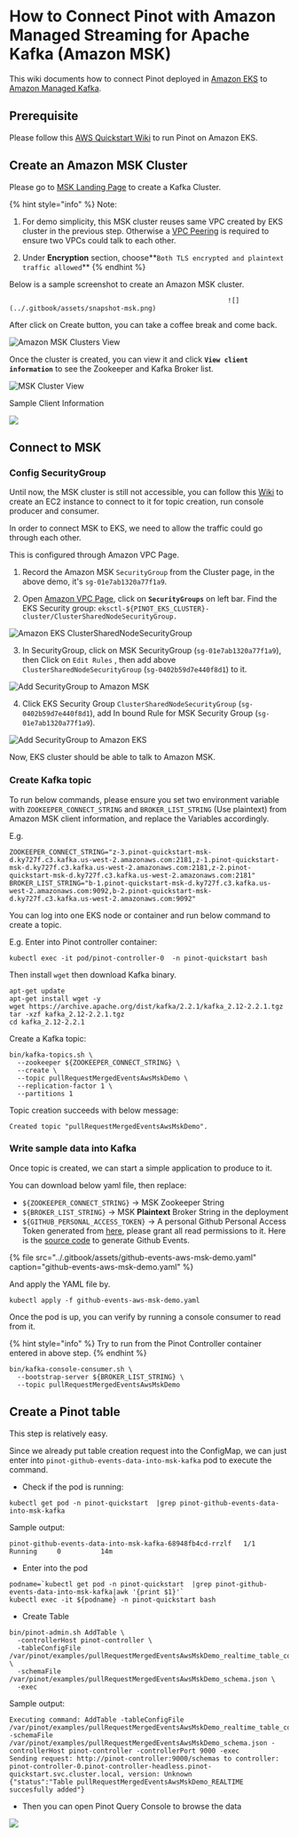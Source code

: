 # How to Connect Pinot with Amazon Managed Streaming for Apache Kafka \(Amazon MSK\)

This wiki documents how to connect Pinot deployed in [Amazon EKS](https://us-west-2.console.aws.amazon.com/eks/home) to [Amazon Managed Kafka](https://aws.amazon.com/msk/).

## Prerequisite

Please follow this [AWS Quickstart Wiki](https://docs.pinot.apache.org/getting-started/quickstart/aws-quickstart) to run Pinot on Amazon EKS.

## Create an Amazon MSK Cluster

Please go to [MSK Landing Page](https://us-west-2.console.aws.amazon.com/msk/home) to create a Kafka Cluster.

{% hint style="info" %}
Note: 

1. For demo simplicity, this MSK cluster reuses same VPC created by EKS cluster in the previous step. Otherwise a [VPC Peering](https://docs.aws.amazon.com/vpc/latest/peering/what-is-vpc-peering.html) is required to ensure two VPCs could talk to each other.

2. Under **Encryption** section, choose**`Both TLS encrypted and plaintext traffic allowed`** 
{% endhint %}

Below is a sample screenshot to create an Amazon MSK cluster. 

                                                           ![](../.gitbook/assets/snapshot-msk.png)

After click on Create button, you can take a coffee break and come back.

![Amazon MSK Clusters View](../.gitbook/assets/image%20%283%29.png)

Once the cluster is created, you can view it and click **`View client information`** to see the Zookeeper and Kafka Broker list.

![MSK Cluster View](../.gitbook/assets/image%20%2826%29.png)

Sample Client Information

![](../.gitbook/assets/image%20%2821%29.png)

## Connect to MSK

### Config SecurityGroup

Until now, the MSK cluster is still not accessible, you can follow this [Wiki](https://docs.aws.amazon.com/msk/latest/developerguide/create-client-machine.html) to create an EC2 instance to connect to it for topic creation, run console producer and consumer.

In order to connect MSK to EKS, we need to allow the traffic could go through each other.

This is configured through Amazon VPC Page.

1. Record the Amazon MSK `SecurityGroup` from the Cluster page, in the above demo, it's `sg-01e7ab1320a77f1a9`.

2. Open [Amazon VPC Page](https://us-west-2.console.aws.amazon.com/vpc/home), click on **`SecurityGroups`** on left bar. Find the EKS Security group: `eksctl-${PINOT_EKS_CLUSTER}-cluster/ClusterSharedNodeSecurityGroup.`

![Amazon EKS ClusterSharedNodeSecurityGroup](../.gitbook/assets/image%20%289%29.png)

3. In SecurityGroup, click on MSK SecurityGroup \(`sg-01e7ab1320a77f1a9`\), then Click on `Edit Rules` , then add above `ClusterSharedNodeSecurityGroup` \(`sg-0402b59d7e440f8d1`\) to it.

![Add SecurityGroup to Amazon MSK](../.gitbook/assets/image%20%2822%29.png)

4. Click EKS Security Group `ClusterSharedNodeSecurityGroup` \(`sg-0402b59d7e440f8d1`\), add In bound Rule for MSK Security Group \(`sg-01e7ab1320a77f1a9`\).

![Add SecurityGroup to Amazon EKS](../.gitbook/assets/image.png)

Now, EKS cluster should be able to talk to Amazon MSK.

### Create Kafka topic

To run below commands, please ensure you set two environment variable with `ZOOKEEPER_CONNECT_STRING` and `BROKER_LIST_STRING` \(Use plaintext\) from Amazon MSK client information, and replace the Variables accordingly.

E.g.

```text
ZOOKEEPER_CONNECT_STRING="z-3.pinot-quickstart-msk-d.ky727f.c3.kafka.us-west-2.amazonaws.com:2181,z-1.pinot-quickstart-msk-d.ky727f.c3.kafka.us-west-2.amazonaws.com:2181,z-2.pinot-quickstart-msk-d.ky727f.c3.kafka.us-west-2.amazonaws.com:2181"
BROKER_LIST_STRING="b-1.pinot-quickstart-msk-d.ky727f.c3.kafka.us-west-2.amazonaws.com:9092,b-2.pinot-quickstart-msk-d.ky727f.c3.kafka.us-west-2.amazonaws.com:9092"
```

You can log into one EKS node or container and run below command to create a topic.

E.g. Enter into Pinot controller container:

```text
kubectl exec -it pod/pinot-controller-0  -n pinot-quickstart bash
```

Then install `wget` then download Kafka binary.

```text
apt-get update
apt-get install wget -y
wget https://archive.apache.org/dist/kafka/2.2.1/kafka_2.12-2.2.1.tgz
tar -xzf kafka_2.12-2.2.1.tgz
cd kafka_2.12-2.2.1
```

Create a Kafka topic:

```text
bin/kafka-topics.sh \
  --zookeeper ${ZOOKEEPER_CONNECT_STRING} \
  --create \
  --topic pullRequestMergedEventsAwsMskDemo \
  --replication-factor 1 \
  --partitions 1
```

Topic creation succeeds with below message:

```text
Created topic "pullRequestMergedEventsAwsMskDemo".
```

### Write sample data into Kafka

Once topic is created, we can start a simple application to produce to it.

You can download below yaml file, then replace:

* `${ZOOKEEPER_CONNECT_STRING}` -&gt;  MSK Zookeeper String
* `${BROKER_LIST_STRING}` -&gt;  MSK **Plaintext** Broker String in the deployment
* `${GITHUB_PERSONAL_ACCESS_TOKEN}` -&gt; A personal Github Personal Access Token generated from [here](https://github.com/settings/tokens), please grant all read permissions to it. Here is the [source code](https://github.com/apache/incubator-pinot/commit/1baede8e760d593fcd539d61a147185816c44fc9) to generate Github Events.

{% file src="../.gitbook/assets/github-events-aws-msk-demo.yaml" caption="github-events-aws-msk-demo.yaml" %}

And apply the YAML file by.

```text
kubectl apply -f github-events-aws-msk-demo.yaml
```

Once the pod is up, you can verify by running a console consumer to read from it.

{% hint style="info" %}
Try to run from the Pinot Controller container entered in above step.
{% endhint %}

```text
bin/kafka-console-consumer.sh \
  --bootstrap-server ${BROKER_LIST_STRING} \
  --topic pullRequestMergedEventsAwsMskDemo
```

## Create a Pinot table

This step is relatively easy.

Since we already put table creation request into the ConfigMap, we can just enter into `pinot-github-events-data-into-msk-kafka` pod to execute the command.

* Check if the pod is running:

```text
kubectl get pod -n pinot-quickstart  |grep pinot-github-events-data-into-msk-kafka
```

Sample output:

```text
pinot-github-events-data-into-msk-kafka-68948fb4cd-rrzlf   1/1     Running     0          14m
```

* Enter into the pod

```text
podname=`kubectl get pod -n pinot-quickstart  |grep pinot-github-events-data-into-msk-kafka|awk '{print $1}'`
kubectl exec -it ${podname} -n pinot-quickstart bash
```

* Create Table

```text
bin/pinot-admin.sh AddTable \
  -controllerHost pinot-controller \
  -tableConfigFile /var/pinot/examples/pullRequestMergedEventsAwsMskDemo_realtime_table_config.json \
  -schemaFile /var/pinot/examples/pullRequestMergedEventsAwsMskDemo_schema.json \
  -exec
```

Sample output:

```text
Executing command: AddTable -tableConfigFile /var/pinot/examples/pullRequestMergedEventsAwsMskDemo_realtime_table_config.json -schemaFile /var/pinot/examples/pullRequestMergedEventsAwsMskDemo_schema.json -controllerHost pinot-controller -controllerPort 9000 -exec
Sending request: http://pinot-controller:9000/schemas to controller: pinot-controller-0.pinot-controller-headless.pinot-quickstart.svc.cluster.local, version: Unknown
{"status":"Table pullRequestMergedEventsAwsMskDemo_REALTIME succesfully added"}
```

* Then you can open Pinot Query Console to browse the data

![](../.gitbook/assets/image%20%2812%29.png)





